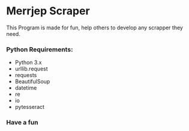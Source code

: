 # Merrjep Scraper

This Program is made for fun, help others to develop any scrapper they need.

### Python Requirements: ###
* Python 3.x
* urllib.request
* requests
* BeautifulSoup
* datetime
* re
* io
* pytesseract

### Have a fun ###
